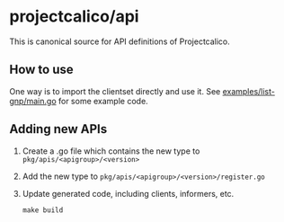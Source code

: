 # projectcalico/api

This is canonical source for API definitions of Projectcalico.

## How to use

One way is to import the clientset directly and use it. See [examples/list-gnp/main.go](examples/list-gnp/main.go) for some example code.

## Adding new APIs
1. Create a .go file which contains the new type to `pkg/apis/<apigroup>/<version>`

1. Add the new type to `pkg/apis/<apigroup>/<version>/register.go`

1. Update generated code, including clients, informers, etc.

   ```
   make build
   ```
